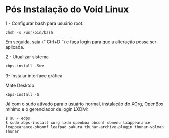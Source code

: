 # Pós Instalação do Void Linux

1 - Configurar bash para usuário root.

    chsh -s /usr/bin/bash

Em seguida, saia (“ Ctrl+D “) e faça login para que a alteração possa ser aplicada.

2 - Utualizar sistema

    xbps-install -Suv

3- Instalar interface gráfica.

Mate Desktop

    xbps-install -S 

Já com o sudo ativado para o usuário normal, instalação do XOrg, OpenBox mínimo e o gerenciador de login LXDM:

    $ su - edps
    $ sudo xbps-install xorg lxdm openbox obconf obmenu lxappearance lxappearance-obconf leafpad sakura thunar-archive-plugin thunar-volman Thunar
